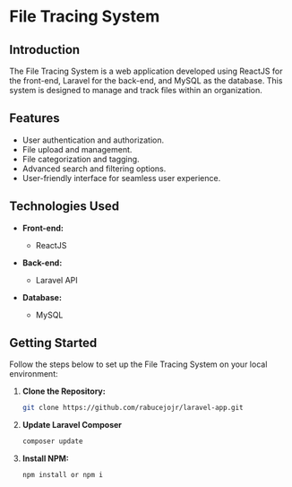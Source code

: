 # File Tracing System

## Introduction

The File Tracing System is a web application developed using ReactJS for the front-end, Laravel for the back-end, and MySQL as the database. This system is designed to manage and track files within an organization.

## Features

- User authentication and authorization.
- File upload and management.
- File categorization and tagging.
- Advanced search and filtering options.
- User-friendly interface for seamless user experience.

## Technologies Used

- **Front-end:**
  - ReactJS

- **Back-end:**
  - Laravel API

- **Database:**
  - MySQL

## Getting Started

Follow the steps below to set up the File Tracing System on your local environment:

1. **Clone the Repository:**
   ```bash
   git clone https://github.com/rabucejojr/laravel-app.git
2. **Update Laravel Composer**
   ```bash
   composer update
3. **Install NPM:**
   ```bash
   npm install or npm i